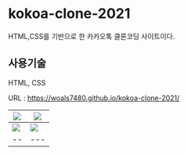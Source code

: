 # kokoa-clone-2021
HTML,CSS를 기반으로 한 카카오톡 클론코딩 사이트이다.

## 사용기술
HTML, CSS

URL : https://woals7480.github.io/kokoa-clone-2021/

<img src="https://user-images.githubusercontent.com/94383932/248846187-1611ec17-fbbf-42b7-9427-c33e07ef88ba.PNG" />|<img src="https://user-images.githubusercontent.com/94383932/248846254-2445092a-150a-4f27-bf2d-be3454f157b8.PNG" />
|--|---
<img src="https://user-images.githubusercontent.com/94383932/248846307-a25e78eb-dbad-4254-a6de-f74f79fe9c04.PNG" />|<img src="https://user-images.githubusercontent.com/94383932/248846345-9725e58f-67a5-4ca5-afdb-92b0e5c1984c.PNG" />
|--|---
